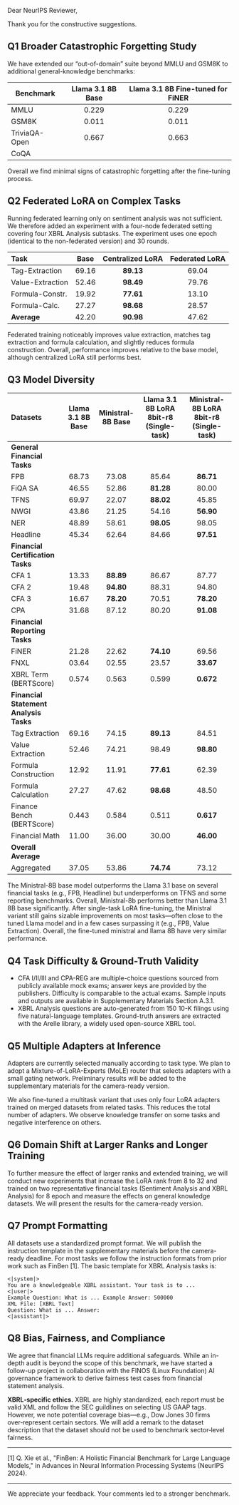 Dear NeurIPS Reviewer,

Thank you for the constructive suggestions.

## Q1 Broader Catastrophic Forgetting Study

We have extended our “out-of-domain” suite beyond MMLU and GSM8K to additional general-knowledge benchmarks:

| Benchmark     | Llama 3.1 8B Base | Llama 3.1 8B Fine-tuned for FiNER |
|---------------|:-----------------:|:---------------------------------:|
| MMLU          |       0.229       |               0.229               |
| GSM8K         |       0.011       |               0.011               |
| TriviaQA-Open |       0.667       |               0.663               |
| CoQA          |                   |                                   |

Overall we find minimal signs of catastrophic forgetting after the fine-tuning process.

## Q2 Federated LoRA on Complex Tasks

Running federated learning only on sentiment analysis was not sufficient. We therefore added an experiment with a
four-node federated setting covering four XBRL Analysis subtasks. The experiment uses one epoch (identical to the
non-federated version) and 30 rounds.

| Task             | Base  | Centralized LoRA | Federated LoRA |
|:-----------------|:-----:|:----------------:|:--------------:|
| Tag-Extraction   | 69.16 |    **89.13**     |     69.04      |
| Value-Extraction | 52.46 |    **98.49**     |     79.76      |
| Formula-Constr.  | 19.92 |    **77.61**     |     13.10      |
| Formula-Calc.    | 27.27 |    **98.68**     |     28.57      |
| **Average**      | 42.20 |    **90.98**     |     47.62      |

Federated training noticeably improves value extraction, matches tag extraction and formula calculation, and slightly
reduces formula construction. Overall, performance improves relative to the base model, although centralized LoRA still
performs best.

## Q3 Model Diversity

| **Datasets**                           | **Llama 3.1 8B** Base | Ministral-8B Base | **Llama 3.1 8B LoRA 8bit-r8** (Single-task) | Ministral-8B LoRA 8bit-r8 (Single-task) |
|:---------------------------------------|:---------------------:|:-----------------:|:-------------------------------------------:|:---------------------------------------:|
| **General Financial Tasks**            |                       |                   |                                             |                                         |
| FPB                                    |         68.73         |       73.08       |                    85.64                    |                **86.71**                |
| FiQA SA                                |         46.55         |       52.86       |                  **81.28**                  |                  80.00                  |
| TFNS                                   |         69.97         |       22.07       |                  **88.02**                  |                  45.85                  |
| NWGI                                   |         43.86         |       21.25       |                    54.16                    |                **56.90**                |
| NER                                    |         48.89         |       58.61       |                  **98.05**                  |                  98.05                  |
| Headline                               |         45.34         |       62.64       |                    84.66                    |                **97.51**                |
| **Financial Certification Tasks**      |                       |                   |                                             |                                         |
| CFA 1                                  |         13.33         |     **88.89**     |                    86.67                    |                  87.77                  |
| CFA 2                                  |         19.48         |     **94.80**     |                    88.31                    |                  94.80                  |
| CFA 3                                  |         16.67         |     **78.20**     |                    70.51                    |                **78.20**                |
| CPA                                    |         31.68         |       87.12       |                    80.20                    |                **91.08**                |
| **Financial Reporting Tasks**          |                       |                   |                                             |                                         |
| FiNER                                  |         21.28         |       22.62       |                  **74.10**                  |                  69.56                  |
| FNXL                                   |         03.64         |       02.55       |                    23.57                    |                **33.67**                |
| XBRL Term (BERTScore)                  |         0.574         |       0.563       |                    0.599                    |                **0.672**                |
| **Financial Statement Analysis Tasks** |                       |                   |                                             |                                         |
| Tag Extraction                         |         69.16         |       74.15       |                  **89.13**                  |                  84.51                  |
| Value Extraction                       |         52.46         |       74.21       |                    98.49                    |                **98.80**                |
| Formula Construction                   |         12.92         |       11.91       |                  **77.61**                  |                  62.39                  |
| Formula Calculation                    |         27.27         |       47.62       |                  **98.68**                  |                  48.50                  |
| Finance Bench (BERTScore)              |         0.443         |       0.584       |                    0.511                    |                **0.617**                |
| Financial Math                         |         11.00         |       36.00       |                    30.00                    |                **46.00**                |
| **Overall Average**                    |                       |                   |                                             |                                         |
| Aggregated                             |         37.05         |       53.86       |                  **74.74**                  |                  73.12                  |

The Ministral-8B base model outperforms the Llama 3.1 base on several financial tasks (e.g., FPB,
Headline) but underperforms on TFNS and some reporting benchmarks. Overall, Ministral-8b performs better than Llama 3.1
8B base significantly. After single-task LoRA fine-tuning, the Ministral variant still gains sizable improvements on
most tasks—often close to the tuned Llama model and in a few cases surpassing it (e.g., FPB, Value Extraction). Overall,
the fine-tuned ministral and llama 8B have very similar performance.

## Q4 Task Difficulty & Ground-Truth Validity

* CFA I/II/III and CPA-REG are multiple-choice questions sourced from publicly available mock exams; answer keys are
  provided by the publishers. Difficulty is comparable to the actual exams. Sample inputs and outputs are available in
  Supplementary Materials Section A.3.1.
* XBRL Analysis questions are auto-generated from 150 10-K filings using five natural-language templates. Ground-truth
  answers are extracted with the Arelle library, a widely used open-source XBRL tool.

## Q5 Multiple Adapters at Inference

Adapters are currently selected manually according to task type. We plan to adopt a Mixture-of-LoRA-Experts (MoLE)
router that selects adapters with a small gating network. Preliminary results will be added to the supplementary
materials for the camera-ready version.

We also fine-tuned a multitask variant that uses only four LoRA adapters trained on merged datasets from related tasks.
This reduces the total number of adapters. We observe knowledge transfer on some tasks and negative interference on
others.

## Q6 Domain Shift at Larger Ranks and Longer Training

To further measure the effect of larger ranks and extended training, we will conduct new experiments that increase the
LoRA rank from 8 to 32 and trained on two representative financial tasks (Sentiment Analysis and XBRL Analysis) for 8
epoch and measure the effects
on general knowledge datasets. We will present the results for the camera-ready version.

## Q7 Prompt Formatting

All datasets use a standardized prompt format. We will publish the instruction template in the supplementary materials
before the camera-ready deadline. For most tasks we follow the instruction formats from prior work such as FinBen [1].
The basic template for XBRL Analysis tasks is:

```
<|system|>
You are a knowledgeable XBRL assistant. Your task is to ... 
<|user|>
Example Question: What is ... Example Answer: 500000 
XML File: [XBRL Text] 
Question: What is ... Answer: 
<|assistant|>
```

## Q8 Bias, Fairness, and Compliance

We agree that financial LLMs require additional safeguards. While an in-depth audit is beyond the scope of this
benchmark, we have started a follow-up project in collaboration with the FINOS (Linux Foundation) AI governance
framework to derive fairness test cases from financial statement analysis.

**XBRL‑specific ethics.** XBRL are highly standardized, each report must be valid XML and follow the SEC guildlines on
selecting US GAAP tags. However, we note potential coverage bias—e.g., Dow Jones 30 firms over‑represent certain
sectors. We will add a remark to the dataset description that the dataset should not be used to benchmark sector‑level
fairness.

---

[1] Q. Xie et al., "FinBen: A Holistic Financial Benchmark for Large Language Models," in Advances in Neural Information Processing Systems (NeurIPS 2024).

---

We appreciate your feedback. Your comments led to a stronger benchmark.
